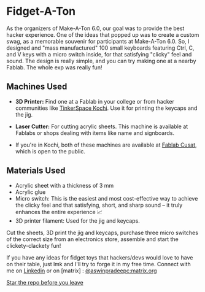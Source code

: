 # Fidget-A-Ton

As the organizers of Make-A-Ton 6.0, our goal was to provide the best hacker experience. One of the ideas that popped up was to create a custom swag, as a memorable souvenir for participants at Make-A-Ton 6.0. So, I designed and "mass manufactured" 100 small keyboards featuring Ctrl, C, and V keys with a micro switch inside, for that satisfying "clicky" feel and sound. The design is really simple, and you can try making one at a nearby Fablab. The whole exp was really fun!
## Machines Used

- **3D Printer:** Find one at a Fablab in your college or from hacker communities like [TinkerSpace Kochi](https://www.tinkerhub.org/tinkerspace). Use it for printing the keycaps and the jig.

- **Laser Cutter:** For cutting acrylic sheets. This machine is available at Fablabs or shops dealing with items like name and signboards.

- If you're in Kochi, both of these machines are available at [Fablab Cusat](https://tbi.cusat.ac.in/team/fablab.html), which is open to the public.

## Materials Used

- Acrylic sheet with a thickness of 3 mm
- Acrylic glue
- Micro switch: This is the easiest and most cost-effective way to achieve the clicky feel and that satisfying, short, and sharp sound – it truly enhances the entire experience 📈
- 3D printer filament: Used for the jig and keycaps.

Cut the sheets, 3D print the jig and keycaps, purchase three micro switches of the correct size from an electronics store, assemble and start the clickety-clackety fun!

If you have any ideas for fidget toys that hackers/devs would love to have on their table, just lmk and I'll try to forge it in my free time. 
Connect with me on [Linkedin](https://www.linkedin.com/in/aswinpradeepc/) or on [matrix] : <a href="https://matrix.to/#/@aswinpradeepc:matrix.org" target="_blank">@aswinpradeepc:matrix.org</a>

[Star the repo before you leave](https://youtu.be/dQw4w9WgXcQ)
